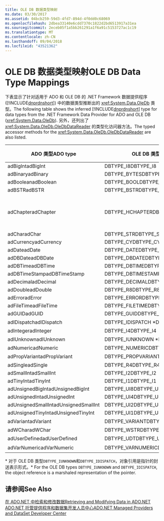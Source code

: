 ```yaml
---
title: OLE DB 数据类型映射
ms.date: 03/30/2017
ms.assetid: 04bcb259-59d3-4fd7-894d-4f0dd0c68069
ms.openlocfilehash: 2dbea33140e6cdd7370c1822d2bd6513917a31ea
ms.sourcegitcommit: 2eceb05f1a5bb261291a1f6a91c5153727ac1c19
ms.translationtype: MT
ms.contentlocale: zh-CN
ms.lasthandoff: 09/04/2018
ms.locfileid: "43521362"
---
```

# <a name="ole-db-data-type-mappings"></a><span data-ttu-id="f0273-102">OLE DB 数据类型映射</span><span class="sxs-lookup"><span data-stu-id="f0273-102">OLE DB Data Type Mappings</span></span>
<span data-ttu-id="f0273-103">下表显示了针对适用于 ADO 和 OLE DB 的 .NET Framework 数据提供程序 ([!INCLUDE[dnprdnshort](../../../../includes/dnprdnshort-md.md)]) 中的数据类型推断出的 <xref:System.Data.OleDb> 类型。</span><span class="sxs-lookup"><span data-stu-id="f0273-103">The following table shows the inferred [!INCLUDE[dnprdnshort](../../../../includes/dnprdnshort-md.md)] type for data types from the .NET Framework Data Provider for ADO and OLE DB (<xref:System.Data.OleDb>).</span></span> <span data-ttu-id="f0273-104">另外，还列出了 <xref:System.Data.OleDb.OleDbDataReader> 的类型化访问器方法。</span><span class="sxs-lookup"><span data-stu-id="f0273-104">The typed accessor methods for the <xref:System.Data.OleDb.OleDbDataReader> are also listed.</span></span>  
  
|<span data-ttu-id="f0273-105">ADO 类型</span><span class="sxs-lookup"><span data-stu-id="f0273-105">ADO type</span></span>|<span data-ttu-id="f0273-106">OLE DB 类型</span><span class="sxs-lookup"><span data-stu-id="f0273-106">OLE DB type</span></span>|[!INCLUDE[dnprdnshort](../../../../includes/dnprdnshort-md.md)]<span data-ttu-id="f0273-107"> 类型</span><span class="sxs-lookup"><span data-stu-id="f0273-107"> type</span></span>|[!INCLUDE[dnprdnshort](../../../../includes/dnprdnshort-md.md)]<span data-ttu-id="f0273-108"> 类型化访问器</span><span class="sxs-lookup"><span data-stu-id="f0273-108"> typed accessor</span></span>|  
|--------------|-----------------|----------------------------------------------------------------------|--------------------------------------------------------------------------------|  
|<span data-ttu-id="f0273-109">adBigInt</span><span class="sxs-lookup"><span data-stu-id="f0273-109">adBigInt</span></span>|<span data-ttu-id="f0273-110">DBTYPE_I8</span><span class="sxs-lookup"><span data-stu-id="f0273-110">DBTYPE_I8</span></span>|<span data-ttu-id="f0273-111">Int64</span><span class="sxs-lookup"><span data-stu-id="f0273-111">Int64</span></span>|<span data-ttu-id="f0273-112">GetInt64()</span><span class="sxs-lookup"><span data-stu-id="f0273-112">GetInt64()</span></span>|  
|<span data-ttu-id="f0273-113">adBinary</span><span class="sxs-lookup"><span data-stu-id="f0273-113">adBinary</span></span>|<span data-ttu-id="f0273-114">DBTYPE_BYTES</span><span class="sxs-lookup"><span data-stu-id="f0273-114">DBTYPE_BYTES</span></span>|<span data-ttu-id="f0273-115">Byte[]</span><span class="sxs-lookup"><span data-stu-id="f0273-115">Byte[]</span></span>|<span data-ttu-id="f0273-116">GetBytes()</span><span class="sxs-lookup"><span data-stu-id="f0273-116">GetBytes()</span></span>|  
|<span data-ttu-id="f0273-117">adBoolean</span><span class="sxs-lookup"><span data-stu-id="f0273-117">adBoolean</span></span>|<span data-ttu-id="f0273-118">DBTYPE_BOOL</span><span class="sxs-lookup"><span data-stu-id="f0273-118">DBTYPE_BOOL</span></span>|<span data-ttu-id="f0273-119">Boolean</span><span class="sxs-lookup"><span data-stu-id="f0273-119">Boolean</span></span>|<span data-ttu-id="f0273-120">GetBoolean()</span><span class="sxs-lookup"><span data-stu-id="f0273-120">GetBoolean()</span></span>|  
|<span data-ttu-id="f0273-121">adBSTR</span><span class="sxs-lookup"><span data-stu-id="f0273-121">adBSTR</span></span>|<span data-ttu-id="f0273-122">DBTYPE_BSTR</span><span class="sxs-lookup"><span data-stu-id="f0273-122">DBTYPE_BSTR</span></span>|<span data-ttu-id="f0273-123">String</span><span class="sxs-lookup"><span data-stu-id="f0273-123">String</span></span>|<span data-ttu-id="f0273-124">GetString()</span><span class="sxs-lookup"><span data-stu-id="f0273-124">GetString()</span></span>|  
|<span data-ttu-id="f0273-125">adChapter</span><span class="sxs-lookup"><span data-stu-id="f0273-125">adChapter</span></span>|<span data-ttu-id="f0273-126">DBTYPE_HCHAPTER</span><span class="sxs-lookup"><span data-stu-id="f0273-126">DBTYPE_HCHAPTER</span></span>|<span data-ttu-id="f0273-127">通过 `DataReader` 支持。</span><span class="sxs-lookup"><span data-stu-id="f0273-127">Supported through the `DataReader`.</span></span> <span data-ttu-id="f0273-128">请参阅[使用 DataReader 检索数据](../../../../docs/framework/data/adonet/retrieving-data-using-a-datareader.md)。</span><span class="sxs-lookup"><span data-stu-id="f0273-128">See [Retrieving Data Using a DataReader](../../../../docs/framework/data/adonet/retrieving-data-using-a-datareader.md).</span></span>|<span data-ttu-id="f0273-129">GetValue()</span><span class="sxs-lookup"><span data-stu-id="f0273-129">GetValue()</span></span>|  
|<span data-ttu-id="f0273-130">adChar</span><span class="sxs-lookup"><span data-stu-id="f0273-130">adChar</span></span>|<span data-ttu-id="f0273-131">DBTYPE_STR</span><span class="sxs-lookup"><span data-stu-id="f0273-131">DBTYPE_STR</span></span>|<span data-ttu-id="f0273-132">String</span><span class="sxs-lookup"><span data-stu-id="f0273-132">String</span></span>|<span data-ttu-id="f0273-133">GetString()</span><span class="sxs-lookup"><span data-stu-id="f0273-133">GetString()</span></span>|  
|<span data-ttu-id="f0273-134">adCurrency</span><span class="sxs-lookup"><span data-stu-id="f0273-134">adCurrency</span></span>|<span data-ttu-id="f0273-135">DBTYPE_CY</span><span class="sxs-lookup"><span data-stu-id="f0273-135">DBTYPE_CY</span></span>|<span data-ttu-id="f0273-136">Decimal</span><span class="sxs-lookup"><span data-stu-id="f0273-136">Decimal</span></span>|<span data-ttu-id="f0273-137">GetDecimal()</span><span class="sxs-lookup"><span data-stu-id="f0273-137">GetDecimal()</span></span>|  
|<span data-ttu-id="f0273-138">adDate</span><span class="sxs-lookup"><span data-stu-id="f0273-138">adDate</span></span>|<span data-ttu-id="f0273-139">DBTYPE_DATE</span><span class="sxs-lookup"><span data-stu-id="f0273-139">DBTYPE_DATE</span></span>|<span data-ttu-id="f0273-140">DateTime</span><span class="sxs-lookup"><span data-stu-id="f0273-140">DateTime</span></span>|<span data-ttu-id="f0273-141">GetDateTime()</span><span class="sxs-lookup"><span data-stu-id="f0273-141">GetDateTime()</span></span>|  
|<span data-ttu-id="f0273-142">adDBDate</span><span class="sxs-lookup"><span data-stu-id="f0273-142">adDBDate</span></span>|<span data-ttu-id="f0273-143">DBTYPE_DBDATE</span><span class="sxs-lookup"><span data-stu-id="f0273-143">DBTYPE_DBDATE</span></span>|<span data-ttu-id="f0273-144">DateTime</span><span class="sxs-lookup"><span data-stu-id="f0273-144">DateTime</span></span>|<span data-ttu-id="f0273-145">GetDateTime()</span><span class="sxs-lookup"><span data-stu-id="f0273-145">GetDateTime()</span></span>|  
|<span data-ttu-id="f0273-146">adDBTime</span><span class="sxs-lookup"><span data-stu-id="f0273-146">adDBTime</span></span>|<span data-ttu-id="f0273-147">DBTYPE_DBTIME</span><span class="sxs-lookup"><span data-stu-id="f0273-147">DBTYPE_DBTIME</span></span>|<span data-ttu-id="f0273-148">DateTime</span><span class="sxs-lookup"><span data-stu-id="f0273-148">DateTime</span></span>|<span data-ttu-id="f0273-149">GetDateTime()</span><span class="sxs-lookup"><span data-stu-id="f0273-149">GetDateTime()</span></span>|  
|<span data-ttu-id="f0273-150">adDBTimeStamp</span><span class="sxs-lookup"><span data-stu-id="f0273-150">adDBTimeStamp</span></span>|<span data-ttu-id="f0273-151">DBTYPE_DBTIMESTAMP</span><span class="sxs-lookup"><span data-stu-id="f0273-151">DBTYPE_DBTIMESTAMP</span></span>|<span data-ttu-id="f0273-152">DateTime</span><span class="sxs-lookup"><span data-stu-id="f0273-152">DateTime</span></span>|<span data-ttu-id="f0273-153">GetDateTime()</span><span class="sxs-lookup"><span data-stu-id="f0273-153">GetDateTime()</span></span>|  
|<span data-ttu-id="f0273-154">adDecimal</span><span class="sxs-lookup"><span data-stu-id="f0273-154">adDecimal</span></span>|<span data-ttu-id="f0273-155">DBTYPE_DECIMAL</span><span class="sxs-lookup"><span data-stu-id="f0273-155">DBTYPE_DECIMAL</span></span>|<span data-ttu-id="f0273-156">Decimal</span><span class="sxs-lookup"><span data-stu-id="f0273-156">Decimal</span></span>|<span data-ttu-id="f0273-157">GetDecimal()</span><span class="sxs-lookup"><span data-stu-id="f0273-157">GetDecimal()</span></span>|  
|<span data-ttu-id="f0273-158">adDouble</span><span class="sxs-lookup"><span data-stu-id="f0273-158">adDouble</span></span>|<span data-ttu-id="f0273-159">DBTYPE_R8</span><span class="sxs-lookup"><span data-stu-id="f0273-159">DBTYPE_R8</span></span>|<span data-ttu-id="f0273-160">Double</span><span class="sxs-lookup"><span data-stu-id="f0273-160">Double</span></span>|<span data-ttu-id="f0273-161">GetDouble()</span><span class="sxs-lookup"><span data-stu-id="f0273-161">GetDouble()</span></span>|  
|<span data-ttu-id="f0273-162">adError</span><span class="sxs-lookup"><span data-stu-id="f0273-162">adError</span></span>|<span data-ttu-id="f0273-163">DBTYPE_ERROR</span><span class="sxs-lookup"><span data-stu-id="f0273-163">DBTYPE_ERROR</span></span>|<span data-ttu-id="f0273-164">ExternalException</span><span class="sxs-lookup"><span data-stu-id="f0273-164">ExternalException</span></span>|<span data-ttu-id="f0273-165">GetValue()</span><span class="sxs-lookup"><span data-stu-id="f0273-165">GetValue()</span></span>|  
|<span data-ttu-id="f0273-166">adFileTime</span><span class="sxs-lookup"><span data-stu-id="f0273-166">adFileTime</span></span>|<span data-ttu-id="f0273-167">DBTYPE_FILETIME</span><span class="sxs-lookup"><span data-stu-id="f0273-167">DBTYPE_FILETIME</span></span>|<span data-ttu-id="f0273-168">DateTime</span><span class="sxs-lookup"><span data-stu-id="f0273-168">DateTime</span></span>|<span data-ttu-id="f0273-169">GetDateTime()</span><span class="sxs-lookup"><span data-stu-id="f0273-169">GetDateTime()</span></span>|  
|<span data-ttu-id="f0273-170">adGUID</span><span class="sxs-lookup"><span data-stu-id="f0273-170">adGUID</span></span>|<span data-ttu-id="f0273-171">DBTYPE_GUID</span><span class="sxs-lookup"><span data-stu-id="f0273-171">DBTYPE_GUID</span></span>|<span data-ttu-id="f0273-172">Guid</span><span class="sxs-lookup"><span data-stu-id="f0273-172">Guid</span></span>|<span data-ttu-id="f0273-173">GetGuid()</span><span class="sxs-lookup"><span data-stu-id="f0273-173">GetGuid()</span></span>|  
|<span data-ttu-id="f0273-174">adIDispatch</span><span class="sxs-lookup"><span data-stu-id="f0273-174">adIDispatch</span></span>|<span data-ttu-id="f0273-175">DBTYPE_IDISPATCH \*</span><span class="sxs-lookup"><span data-stu-id="f0273-175">DBTYPE_IDISPATCH \*</span></span>|<span data-ttu-id="f0273-176">对象</span><span class="sxs-lookup"><span data-stu-id="f0273-176">Object</span></span>|<span data-ttu-id="f0273-177">GetValue()</span><span class="sxs-lookup"><span data-stu-id="f0273-177">GetValue()</span></span>|  
|<span data-ttu-id="f0273-178">adInteger</span><span class="sxs-lookup"><span data-stu-id="f0273-178">adInteger</span></span>|<span data-ttu-id="f0273-179">DBTYPE_I4</span><span class="sxs-lookup"><span data-stu-id="f0273-179">DBTYPE_I4</span></span>|<span data-ttu-id="f0273-180">Int32</span><span class="sxs-lookup"><span data-stu-id="f0273-180">Int32</span></span>|<span data-ttu-id="f0273-181">GetInt32()</span><span class="sxs-lookup"><span data-stu-id="f0273-181">GetInt32()</span></span>|  
|<span data-ttu-id="f0273-182">adIUnknown</span><span class="sxs-lookup"><span data-stu-id="f0273-182">adIUnknown</span></span>|<span data-ttu-id="f0273-183">DBTYPE_IUNKNOWN \*</span><span class="sxs-lookup"><span data-stu-id="f0273-183">DBTYPE_IUNKNOWN \*</span></span>|<span data-ttu-id="f0273-184">对象</span><span class="sxs-lookup"><span data-stu-id="f0273-184">Object</span></span>|<span data-ttu-id="f0273-185">GetValue()</span><span class="sxs-lookup"><span data-stu-id="f0273-185">GetValue()</span></span>|  
|<span data-ttu-id="f0273-186">adNumeric</span><span class="sxs-lookup"><span data-stu-id="f0273-186">adNumeric</span></span>|<span data-ttu-id="f0273-187">DBTYPE_NUMERIC</span><span class="sxs-lookup"><span data-stu-id="f0273-187">DBTYPE_NUMERIC</span></span>|<span data-ttu-id="f0273-188">Decimal</span><span class="sxs-lookup"><span data-stu-id="f0273-188">Decimal</span></span>|<span data-ttu-id="f0273-189">GetDecimal()</span><span class="sxs-lookup"><span data-stu-id="f0273-189">GetDecimal()</span></span>|  
|<span data-ttu-id="f0273-190">adPropVariant</span><span class="sxs-lookup"><span data-stu-id="f0273-190">adPropVariant</span></span>|<span data-ttu-id="f0273-191">DBTYPE_PROPVARIANT</span><span class="sxs-lookup"><span data-stu-id="f0273-191">DBTYPE_PROPVARIANT</span></span>|<span data-ttu-id="f0273-192">对象</span><span class="sxs-lookup"><span data-stu-id="f0273-192">Object</span></span>|<span data-ttu-id="f0273-193">GetValue()</span><span class="sxs-lookup"><span data-stu-id="f0273-193">GetValue()</span></span>|  
|<span data-ttu-id="f0273-194">adSingle</span><span class="sxs-lookup"><span data-stu-id="f0273-194">adSingle</span></span>|<span data-ttu-id="f0273-195">DBTYPE_R4</span><span class="sxs-lookup"><span data-stu-id="f0273-195">DBTYPE_R4</span></span>|<span data-ttu-id="f0273-196">Single</span><span class="sxs-lookup"><span data-stu-id="f0273-196">Single</span></span>|<span data-ttu-id="f0273-197">GetFloat()</span><span class="sxs-lookup"><span data-stu-id="f0273-197">GetFloat()</span></span>|  
|<span data-ttu-id="f0273-198">adSmallInt</span><span class="sxs-lookup"><span data-stu-id="f0273-198">adSmallInt</span></span>|<span data-ttu-id="f0273-199">DBTYPE_I2</span><span class="sxs-lookup"><span data-stu-id="f0273-199">DBTYPE_I2</span></span>|<span data-ttu-id="f0273-200">Int16</span><span class="sxs-lookup"><span data-stu-id="f0273-200">Int16</span></span>|<span data-ttu-id="f0273-201">GetInt16()</span><span class="sxs-lookup"><span data-stu-id="f0273-201">GetInt16()</span></span>|  
|<span data-ttu-id="f0273-202">adTinyInt</span><span class="sxs-lookup"><span data-stu-id="f0273-202">adTinyInt</span></span>|<span data-ttu-id="f0273-203">DBTYPE_I1</span><span class="sxs-lookup"><span data-stu-id="f0273-203">DBTYPE_I1</span></span>|<span data-ttu-id="f0273-204">Byte</span><span class="sxs-lookup"><span data-stu-id="f0273-204">Byte</span></span>|<span data-ttu-id="f0273-205">GetByte()</span><span class="sxs-lookup"><span data-stu-id="f0273-205">GetByte()</span></span>|  
|<span data-ttu-id="f0273-206">adUnsignedBigInt</span><span class="sxs-lookup"><span data-stu-id="f0273-206">adUnsignedBigInt</span></span>|<span data-ttu-id="f0273-207">DBTYPE_UI8</span><span class="sxs-lookup"><span data-stu-id="f0273-207">DBTYPE_UI8</span></span>|<span data-ttu-id="f0273-208">UInt64</span><span class="sxs-lookup"><span data-stu-id="f0273-208">UInt64</span></span>|<span data-ttu-id="f0273-209">GetValue()</span><span class="sxs-lookup"><span data-stu-id="f0273-209">GetValue()</span></span>|  
|<span data-ttu-id="f0273-210">adUnsignedInt</span><span class="sxs-lookup"><span data-stu-id="f0273-210">adUnsignedInt</span></span>|<span data-ttu-id="f0273-211">DBTYPE_UI4</span><span class="sxs-lookup"><span data-stu-id="f0273-211">DBTYPE_UI4</span></span>|<span data-ttu-id="f0273-212">UInt32</span><span class="sxs-lookup"><span data-stu-id="f0273-212">UInt32</span></span>|<span data-ttu-id="f0273-213">GetValue()</span><span class="sxs-lookup"><span data-stu-id="f0273-213">GetValue()</span></span>|  
|<span data-ttu-id="f0273-214">adUnsignedSmallInt</span><span class="sxs-lookup"><span data-stu-id="f0273-214">adUnsignedSmallInt</span></span>|<span data-ttu-id="f0273-215">DBTYPE_UI2</span><span class="sxs-lookup"><span data-stu-id="f0273-215">DBTYPE_UI2</span></span>|<span data-ttu-id="f0273-216">UInt16</span><span class="sxs-lookup"><span data-stu-id="f0273-216">UInt16</span></span>|<span data-ttu-id="f0273-217">GetValue()</span><span class="sxs-lookup"><span data-stu-id="f0273-217">GetValue()</span></span>|  
|<span data-ttu-id="f0273-218">adUnsignedTinyInt</span><span class="sxs-lookup"><span data-stu-id="f0273-218">adUnsignedTinyInt</span></span>|<span data-ttu-id="f0273-219">DBTYPE_UI1</span><span class="sxs-lookup"><span data-stu-id="f0273-219">DBTYPE_UI1</span></span>|<span data-ttu-id="f0273-220">Byte</span><span class="sxs-lookup"><span data-stu-id="f0273-220">Byte</span></span>|<span data-ttu-id="f0273-221">GetByte()</span><span class="sxs-lookup"><span data-stu-id="f0273-221">GetByte()</span></span>|  
|<span data-ttu-id="f0273-222">adVariant</span><span class="sxs-lookup"><span data-stu-id="f0273-222">adVariant</span></span>|<span data-ttu-id="f0273-223">DBTYPE_VARIANT</span><span class="sxs-lookup"><span data-stu-id="f0273-223">DBTYPE_VARIANT</span></span>|<span data-ttu-id="f0273-224">对象</span><span class="sxs-lookup"><span data-stu-id="f0273-224">Object</span></span>|<span data-ttu-id="f0273-225">GetValue()</span><span class="sxs-lookup"><span data-stu-id="f0273-225">GetValue()</span></span>|  
|<span data-ttu-id="f0273-226">adWChar</span><span class="sxs-lookup"><span data-stu-id="f0273-226">adWChar</span></span>|<span data-ttu-id="f0273-227">DBTYPE_WSTR</span><span class="sxs-lookup"><span data-stu-id="f0273-227">DBTYPE_WSTR</span></span>|<span data-ttu-id="f0273-228">String</span><span class="sxs-lookup"><span data-stu-id="f0273-228">String</span></span>|<span data-ttu-id="f0273-229">GetString()</span><span class="sxs-lookup"><span data-stu-id="f0273-229">GetString()</span></span>|  
|<span data-ttu-id="f0273-230">adUserDefined</span><span class="sxs-lookup"><span data-stu-id="f0273-230">adUserDefined</span></span>|<span data-ttu-id="f0273-231">DBTYPE_UDT</span><span class="sxs-lookup"><span data-stu-id="f0273-231">DBTYPE_UDT</span></span>|<span data-ttu-id="f0273-232">不受支持</span><span class="sxs-lookup"><span data-stu-id="f0273-232">not supported</span></span>||  
|<span data-ttu-id="f0273-233">adVarNumeric</span><span class="sxs-lookup"><span data-stu-id="f0273-233">adVarNumeric</span></span>|<span data-ttu-id="f0273-234">DBTYPE_VARNUMERIC</span><span class="sxs-lookup"><span data-stu-id="f0273-234">DBTYPE_VARNUMERIC</span></span>|<span data-ttu-id="f0273-235">不受支持</span><span class="sxs-lookup"><span data-stu-id="f0273-235">not supported</span></span>||  
  
 <span data-ttu-id="f0273-236">\* 对于 OLE DB 类型`DBTYPE_IUNKNOWN`和`DBTYPE_IDISPATCH`，对象引用是指针的封送表示形式。</span><span class="sxs-lookup"><span data-stu-id="f0273-236">\* For the OLE DB types `DBTYPE_IUNKNOWN` and `DBTYPE_IDISPATCH`, the object reference is a marshaled representation of the pointer.</span></span>  
  
## <a name="see-also"></a><span data-ttu-id="f0273-237">请参阅</span><span class="sxs-lookup"><span data-stu-id="f0273-237">See Also</span></span>  
 [<span data-ttu-id="f0273-238">在 ADO.NET 中检索和修改数据</span><span class="sxs-lookup"><span data-stu-id="f0273-238">Retrieving and Modifying Data in ADO.NET</span></span>](../../../../docs/framework/data/adonet/retrieving-and-modifying-data.md)  
 [<span data-ttu-id="f0273-239">ADO.NET 托管提供程序和数据集开发人员中心</span><span class="sxs-lookup"><span data-stu-id="f0273-239">ADO.NET Managed Providers and DataSet Developer Center</span></span>](https://go.microsoft.com/fwlink/?LinkId=217917)
